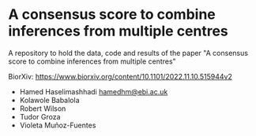 # A consensus score to combine inferences from multiple centres
A repository to hold the data, code and results of the paper "A consensus score to combine inferences from multiple centres"

BiorXiv: https://www.biorxiv.org/content/10.1101/2022.11.10.515944v2

* Hamed Haselimashhadi <hamedhm@ebi.ac.uk>
* Kolawole Babalola
* Robert Wilson
* Tudor Groza
* Violeta Muñoz-Fuentes 

